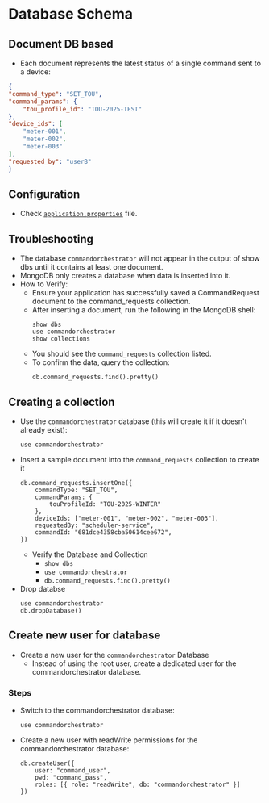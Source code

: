 # Database Schema
## Document DB based
- Each document represents the latest status of a single command sent to a device:
```json
{
"command_type": "SET_TOU",
"command_params": {
    "tou_profile_id": "TOU-2025-TEST"
},
"device_ids": [
    "meter-001",
    "meter-002",
    "meter-003"
],
"requested_by": "userB"
}
```

## Configuration
- Check [`application.properties`](https://github.com/sbhrwl/microservices/blob/main/designingmicroservices/services/commandorchestratorservice/commandorchestrationservice/src/main/resources/application.properties) file.

## Troubleshooting
- The database `commandorchestrator` will not appear in the output of show dbs until it contains at least one document. 
- MongoDB only creates a database when data is inserted into it.
- How to Verify:
  - Ensure your application has successfully saved a CommandRequest document to the command_requests collection.
  - After inserting a document, run the following in the MongoDB shell:
    ```
    show dbs
    use commandorchestrator
    show collections
    ```  
  - You should see the `command_requests` collection listed.
  - To confirm the data, query the collection:
    ```
    db.command_requests.find().pretty()
    ```

## Creating a collection
- Use the `commandorchestrator` database (this will create it if it doesn't already exist):
  ```
  use commandorchestrator
  ```
- Insert a sample document into the `command_requests` collection to create it
  ```
  db.command_requests.insertOne({
      commandType: "SET_TOU",
      commandParams: {
          touProfileId: "TOU-2025-WINTER"
      },
      deviceIds: ["meter-001", "meter-002", "meter-003"],
      requestedBy: "scheduler-service",
      commandId: "681dce4358cba50614cee672",
  })
  ```
  - Verify the Database and Collection
    - `show dbs`
    - `use commandorchestrator`
    - `db.command_requests.find().pretty()`
- Drop databse
  ```
  use commandorchestrator
  db.dropDatabase()
  ```

## Create new user for database
- Create a new user for the `commandorchestrator` Database
  - Instead of using the root user, create a dedicated user for the commandorchestrator database.
### Steps
- Switch to the commandorchestrator database:
  ```
  use commandorchestrator
  ```
- Create a new user with readWrite permissions for the commandorchestrator database:
  ```
  db.createUser({
      user: "command_user",
      pwd: "command_pass",
      roles: [{ role: "readWrite", db: "commandorchestrator" }]
  })  
  ```
